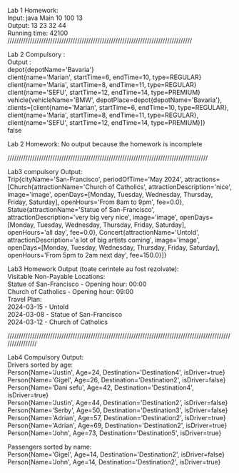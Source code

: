 Lab 1 Homework:  
Input: java Main 10 100 13  
Output: 
13 23 32 44  
Running time: 42100  
//////////////////////////////////////////////////////////////////////////////////   

  

Lab 2 Compulsory :   
Output :   
depot{depotName='Bavaria'}  
client{name='Marian', startTime=6, endTime=10, type=REGULAR}  
client{name='Maria', startTime=8, endTime=11, type=REGULAR}  
client{name='SEFU', startTime=12, endTime=14, type=PREMIUM}  
vehicle{vehicleName='BMW', depotPlace=depot{depotName='Bavaria'}, clients=[client{name='Marian', startTime=6, endTime=10, type=REGULAR}, client{name='Maria', startTime=8, endTime=11, type=REGULAR}, client{name='SEFU', startTime=12, endTime=14, type=PREMIUM}]}  
false  

Lab 2 Homework: No output because the homework is incomplete  

/////////////////////////////////////////////////////////////////////////////////////////    


    
Lab3 compulsory Output:  
Trip{cityName='San-Francisco', periodOfTime='May 2024', attractions=[Church{attractionName='Church of Catholics', attractionDescription='nice', image='image', openDays=[Monday, Tuesday, Wednesday, Thursday, Friday, Saturday], openHours='From 8am to 9pm', fee=0.0},  
Statue{attractionName='Statue of San-Francisco', attractionDescription='very big very nice', image='image', openDays=[Monday, Tuesday, Wednesday, Thursday, Friday, Saturday], openHours='all day', fee=0.0},   Concert{attractionName='Untold', attractionDescription='a lot of big artists coming', image='image', openDays=[Monday, Tuesday, Wednesday, Thursday, Friday, Saturday], openHours='From 5pm to 2am next day', fee=150.0}]}  

Lab3 Homework Output (toate cerintele au fost rezolvate):   
Visitable Non-Payable Locations:  
Statue of San-Francisco - Opening hour: 00:00  
Church of Catholics - Opening hour: 09:00  
Travel Plan:   
2024-03-15 - Untold  
2024-03-08 - Statue of San-Francisco  
2024-03-12 - Church of Catholics     

////////////////////////////////////////////////////////////////////////////////////////////////////////////////  

Lab4 Compulsory Output:   
Drivers sorted by age:   
Person{Name='Justin', Age=24, Destination='Destination4', isDriver=true}  
Person{Name='Gigel', Age=26, Destination='Destination2', isDriver=false}  
Person{Name='Dani sefu', Age=42, Destination='Destination4', isDriver=true}  
Person{Name='Justin', Age=44, Destination='Destination2', isDriver=false}  
Person{Name='Serby', Age=50, Destination='Destination3', isDriver=false}  
Person{Name='Adrian', Age=57, Destination='Destination2', isDriver=true}  
Person{Name='Adrian', Age=69, Destination='Destination2', isDriver=true}  
Person{Name='John', Age=73, Destination='Destination5', isDriver=true}  
  
Passengers sorted by name:  
Person{Name='Gigel', Age=14, Destination='Destination2', isDriver=false}  
Person{Name='John', Age=14, Destination='Destination2', isDriver=true}  
  
